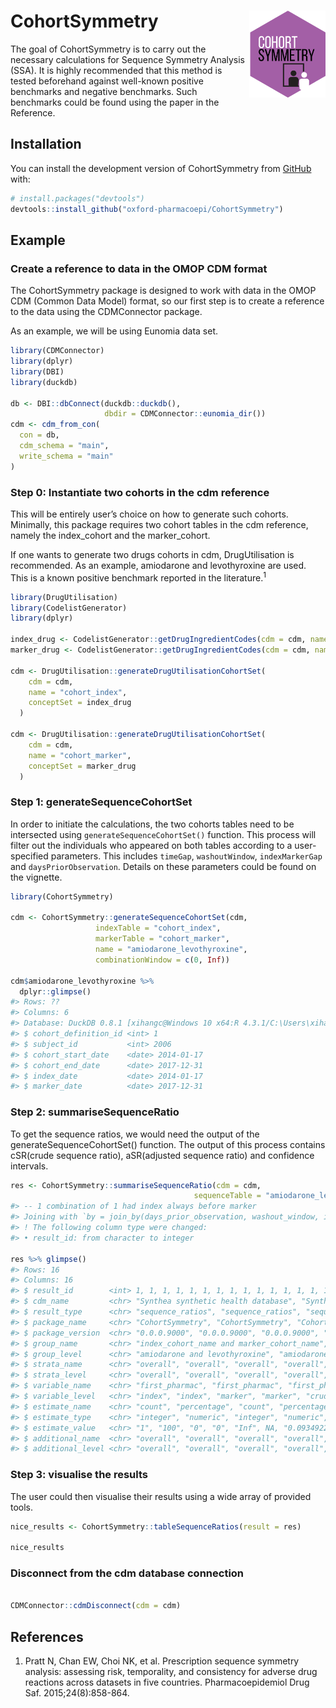 
<!-- README.md is generated from README.Rmd. Please edit that file -->

# CohortSymmetry <img src="man/figures/CSHex.png" align="right" height="139"/>

<!-- badges: start -->
<!-- badges: end -->

The goal of CohortSymmetry is to carry out the necessary calculations
for Sequence Symmetry Analysis (SSA). It is highly recommended that this
method is tested beforehand against well-known positive benchmarks and
negative benchmarks. Such benchmarks could be found using the paper in
the Reference.

## Installation

You can install the development version of CohortSymmetry from
[GitHub](https://github.com/) with:

``` r
# install.packages("devtools")
devtools::install_github("oxford-pharmacoepi/CohortSymmetry")
```

## Example

### Create a reference to data in the OMOP CDM format

The CohortSymmetry package is designed to work with data in the OMOP CDM
(Common Data Model) format, so our first step is to create a reference
to the data using the CDMConnector package.

As an example, we will be using Eunomia data set.

``` r
library(CDMConnector)
library(dplyr)
library(DBI)
library(duckdb)
 
db <- DBI::dbConnect(duckdb::duckdb(), 
                     dbdir = CDMConnector::eunomia_dir())
cdm <- cdm_from_con(
  con = db,
  cdm_schema = "main",
  write_schema = "main"
)
```

### Step 0: Instantiate two cohorts in the cdm reference

This will be entirely user’s choice on how to generate such cohorts.
Minimally, this package requires two cohort tables in the cdm reference,
namely the index_cohort and the marker_cohort.

If one wants to generate two drugs cohorts in cdm, DrugUtilisation is
recommended. As an example, amiodarone and levothyroxine are used. This
is a known positive benchmark reported in the literature.<sup>1</sup>

``` r
library(DrugUtilisation)
library(CodelistGenerator)
library(dplyr)
 
index_drug <- CodelistGenerator::getDrugIngredientCodes(cdm = cdm, name = "amiodarone")
marker_drug <- CodelistGenerator::getDrugIngredientCodes(cdm = cdm, name = "levothyroxine")
 
cdm <- DrugUtilisation::generateDrugUtilisationCohortSet(
    cdm = cdm,
    name = "cohort_index",
    conceptSet = index_drug
  )
 
cdm <- DrugUtilisation::generateDrugUtilisationCohortSet(
    cdm = cdm,
    name = "cohort_marker",
    conceptSet = marker_drug
  )
```

### Step 1: generateSequenceCohortSet

In order to initiate the calculations, the two cohorts tables need to be
intersected using `generateSequenceCohortSet()` function. This process
will filter out the individuals who appeared on both tables according to
a user-specified parameters. This includes `timeGap`, `washoutWindow`,
`indexMarkerGap` and `daysPriorObservation`. Details on these parameters
could be found on the vignette.

``` r
library(CohortSymmetry)
 
cdm <- CohortSymmetry::generateSequenceCohortSet(cdm,
                   indexTable = "cohort_index",
                   markerTable = "cohort_marker",
                   name = "amiodarone_levothyroxine",
                   combinationWindow = c(0, Inf))
 
cdm$amiodarone_levothyroxine %>%
  dplyr::glimpse()
#> Rows: ??
#> Columns: 6
#> Database: DuckDB 0.8.1 [xihangc@Windows 10 x64:R 4.3.1/C:\Users\xihangc\AppData\Local\Temp\Rtmpe42Opp\file30bc207e6d08.duckdb]
#> $ cohort_definition_id <int> 1
#> $ subject_id           <int> 2006
#> $ cohort_start_date    <date> 2014-01-17
#> $ cohort_end_date      <date> 2017-12-31
#> $ index_date           <date> 2014-01-17
#> $ marker_date          <date> 2017-12-31
```

### Step 2: summariseSequenceRatio

To get the sequence ratios, we would need the output of the
generateSequenceCohortSet() function. The output of this process
contains cSR(crude sequence ratio), aSR(adjusted sequence ratio) and
confidence intervals.

``` r
res <- CohortSymmetry::summariseSequenceRatio(cdm = cdm,
                                         sequenceTable = "amiodarone_levothyroxine")
#> -- 1 combination of 1 had index always before marker
#> Joining with `by = join_by(days_prior_observation, washout_window, index_marker_gap, combination_window, confidence_interval, moving_average_restriction, cdm_name)`
#> ! The following column type were changed:
#> • result_id: from character to integer
 
res %>% glimpse()
#> Rows: 16
#> Columns: 16
#> $ result_id        <int> 1, 1, 1, 1, 1, 1, 1, 1, 1, 1, 1, 1, 1, 1, 1, 1
#> $ cdm_name         <chr> "Synthea synthetic health database", "Synthea synthet…
#> $ result_type      <chr> "sequence_ratios", "sequence_ratios", "sequence_ratio…
#> $ package_name     <chr> "CohortSymmetry", "CohortSymmetry", "CohortSymmetry",…
#> $ package_version  <chr> "0.0.0.9000", "0.0.0.9000", "0.0.0.9000", "0.0.0.9000…
#> $ group_name       <chr> "index_cohort_name and marker_cohort_name", "index_co…
#> $ group_level      <chr> "amiodarone and levothyroxine", "amiodarone and levot…
#> $ strata_name      <chr> "overall", "overall", "overall", "overall", "overall"…
#> $ strata_level     <chr> "overall", "overall", "overall", "overall", "overall"…
#> $ variable_name    <chr> "first_pharmac", "first_pharmac", "first_pharmac", "f…
#> $ variable_level   <chr> "index", "index", "marker", "marker", "crude", "adjus…
#> $ estimate_name    <chr> "count", "percentage", "count", "percentage", "point_…
#> $ estimate_type    <chr> "integer", "numeric", "integer", "numeric", "numeric"…
#> $ estimate_value   <chr> "1", "100", "0", "0", "Inf", NA, "0.0934922743508363"…
#> $ additional_name  <chr> "overall", "overall", "overall", "overall", "overall"…
#> $ additional_level <chr> "overall", "overall", "overall", "overall", "overall"…
```

### Step 3: visualise the results

The user could then visualise their results using a wide array of
provided tools.

``` r
nice_results <- CohortSymmetry::tableSequenceRatios(result = res)

nice_results
```

### Disconnect from the cdm database connection

``` r

CDMConnector::cdmDisconnect(cdm = cdm)
```

## References

1.  Pratt N, Chan EW, Choi NK, et al. Prescription sequence symmetry
    analysis: assessing risk, temporality, and consistency for adverse
    drug reactions across datasets in five countries. Pharmacoepidemiol
    Drug Saf. 2015;24(8):858-864.

